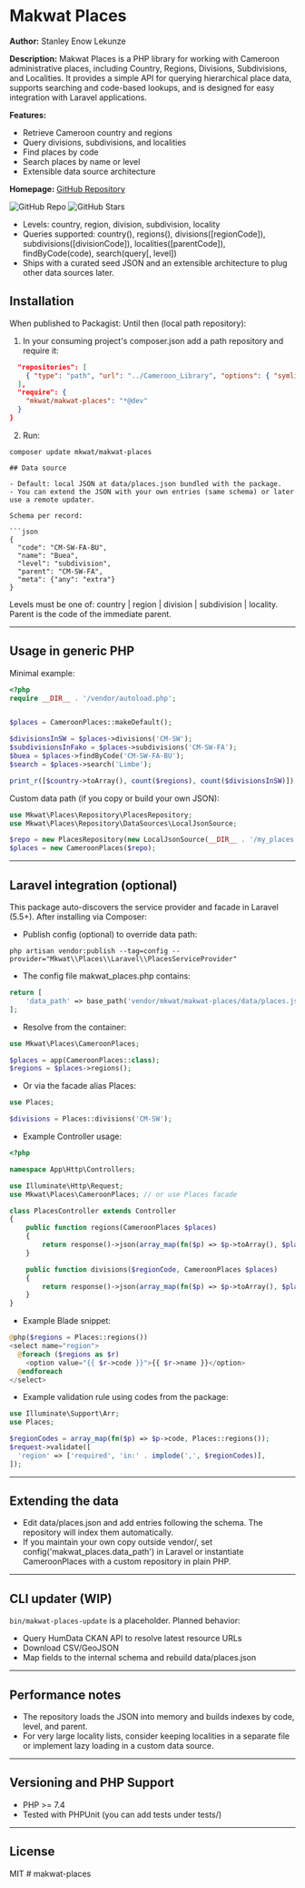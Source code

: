 # Makwat Places

**Author:** Stanley Enow Lekunze

**Description:**
Makwat Places is a PHP library for working with Cameroon administrative places, including Country, Regions, Divisions, Subdivisions, and Localities. It provides a simple API for querying hierarchical place data, supports searching and code-based lookups, and is designed for easy integration with Laravel applications.

**Features:**
- Retrieve Cameroon country and regions
- Query divisions, subdivisions, and localities
- Find places by code
- Search places by name or level
- Extensible data source architecture

**Homepage:** [GitHub Repository](https://github.com/happiguru/makwat-places)

![GitHub Repo](https://img.shields.io/github/v/tag/happiguru/makwat-places?label=version)
![GitHub Stars](https://img.shields.io/github/stars/happiguru/makwat-places?style=social)


- Levels: country, region, division, subdivision, locality
- Queries supported: country(), regions(), divisions([regionCode]), subdivisions([divisionCode]), localities([parentCode]), findByCode(code), search(query[, level])
- Ships with a curated seed JSON and an extensible architecture to plug other data sources later.
## Installation

When published to Packagist:
Until then (local path repository):

1) In your consuming project's composer.json add a path repository and require it:

```json
  "repositories": [
    { "type": "path", "url": "../Cameroon_Library", "options": { "symlink": true } }
  ],
  "require": {
    "mkwat/makwat-places": "*@dev"
  }
}
```

2) Run:

```
composer update mkwat/makwat-places

## Data source

- Default: local JSON at data/places.json bundled with the package.
- You can extend the JSON with your own entries (same schema) or later use a remote updater.

Schema per record:

```json
{
  "code": "CM-SW-FA-BU",
  "name": "Buea",
  "level": "subdivision",
  "parent": "CM-SW-FA",
  "meta": {"any": "extra"}
}
```

Levels must be one of: country | region | division | subdivision | locality. Parent is the code of the immediate parent.

---

## Usage in generic PHP

Minimal example:

```php
<?php
require __DIR__ . '/vendor/autoload.php';


$places = CameroonPlaces::makeDefault();

$divisionsInSW = $places->divisions('CM-SW');
$subdivisionsInFako = $places->subdivisions('CM-SW-FA');
$buea = $places->findByCode('CM-SW-FA-BU');
$search = $places->search('Limbe');

print_r([$country->toArray(), count($regions), count($divisionsInSW)]);
```

Custom data path (if you copy or build your own JSON):

```php
use Mkwat\Places\Repository\PlacesRepository;
use Mkwat\Places\Repository\DataSources\LocalJsonSource;

$repo = new PlacesRepository(new LocalJsonSource(__DIR__ . '/my_places.json'));
$places = new CameroonPlaces($repo);
```

---

## Laravel integration (optional)

This package auto-discovers the service provider and facade in Laravel (5.5+). After installing via Composer:

- Publish config (optional) to override data path:

```
php artisan vendor:publish --tag=config --provider="Mkwat\\Places\\Laravel\\PlacesServiceProvider"
```

- The config file makwat_places.php contains:

```php
return [
    'data_path' => base_path('vendor/mkwat/makwat-places/data/places.json'),
];
```

- Resolve from the container:

```php
use Mkwat\Places\CameroonPlaces;

$places = app(CameroonPlaces::class);
$regions = $places->regions();
```

- Or via the facade alias Places:

```php
use Places;

$divisions = Places::divisions('CM-SW');
```

- Example Controller usage:

```php
<?php

namespace App\Http\Controllers;

use Illuminate\Http\Request;
use Mkwat\Places\CameroonPlaces; // or use Places facade

class PlacesController extends Controller
{
    public function regions(CameroonPlaces $places)
    {
        return response()->json(array_map(fn($p) => $p->toArray(), $places->regions()));
    }

    public function divisions($regionCode, CameroonPlaces $places)
    {
        return response()->json(array_map(fn($p) => $p->toArray(), $places->divisions($regionCode)));
    }
}
```

- Example Blade snippet:

```php
@php($regions = Places::regions())
<select name="region">
  @foreach ($regions as $r)
    <option value="{{ $r->code }}">{{ $r->name }}</option>
  @endforeach
</select>
```

- Example validation rule using codes from the package:

```php
use Illuminate\Support\Arr;
use Places;

$regionCodes = array_map(fn($p) => $p->code, Places::regions());
$request->validate([
  'region' => ['required', 'in:' . implode(',', $regionCodes)],
]);
```

---

## Extending the data

- Edit data/places.json and add entries following the schema. The repository will index them automatically.
- If you maintain your own copy outside vendor/, set config('makwat_places.data_path') in Laravel or instantiate CameroonPlaces with a custom repository in plain PHP.

---

## CLI updater (WIP)

`bin/makwat-places-update` is a placeholder. Planned behavior:
- Query HumData CKAN API to resolve latest resource URLs
- Download CSV/GeoJSON
- Map fields to the internal schema and rebuild data/places.json

---

## Performance notes

- The repository loads the JSON into memory and builds indexes by code, level, and parent.
- For very large locality lists, consider keeping localities in a separate file or implement lazy loading in a custom data source.

---

## Versioning and PHP Support

- PHP >= 7.4
- Tested with PHPUnit (you can add tests under tests/)

---

## License

MIT
#   m a k w a t - p l a c e s 
 
 
